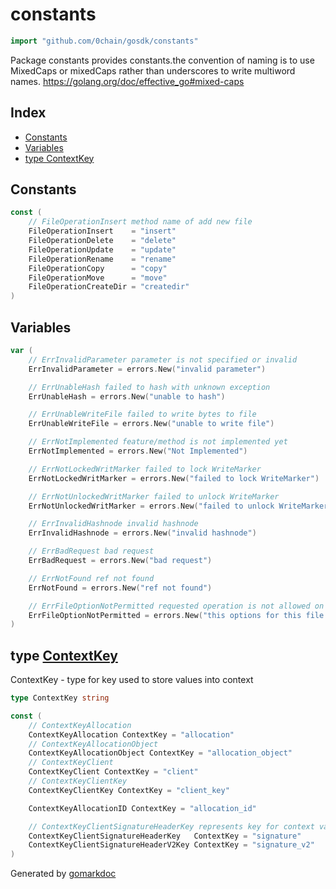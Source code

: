 <!-- Code generated by gomarkdoc. DO NOT EDIT -->

# constants

```go
import "github.com/0chain/gosdk/constants"
```

Package constants provides constants.the convention of naming is to use MixedCaps or mixedCaps rather than underscores to write multiword names. https://golang.org/doc/effective_go#mixed-caps

## Index

- [Constants](<#constants>)
- [Variables](<#variables>)
- [type ContextKey](<#ContextKey>)


## Constants

<a name="FileOperationInsert"></a>

```go
const (
    // FileOperationInsert method name of add new file
    FileOperationInsert    = "insert"
    FileOperationDelete    = "delete"
    FileOperationUpdate    = "update"
    FileOperationRename    = "rename"
    FileOperationCopy      = "copy"
    FileOperationMove      = "move"
    FileOperationCreateDir = "createdir"
)
```

## Variables

<a name="ErrInvalidParameter"></a>

```go
var (
    // ErrInvalidParameter parameter is not specified or invalid
    ErrInvalidParameter = errors.New("invalid parameter")

    // ErrUnableHash failed to hash with unknown exception
    ErrUnableHash = errors.New("unable to hash")

    // ErrUnableWriteFile failed to write bytes to file
    ErrUnableWriteFile = errors.New("unable to write file")

    // ErrNotImplemented feature/method is not implemented yet
    ErrNotImplemented = errors.New("Not Implemented")

    // ErrNotLockedWritMarker failed to lock WriteMarker
    ErrNotLockedWritMarker = errors.New("failed to lock WriteMarker")

    // ErrNotUnlockedWritMarker failed to unlock WriteMarker
    ErrNotUnlockedWritMarker = errors.New("failed to unlock WriteMarker")

    // ErrInvalidHashnode invalid hashnode
    ErrInvalidHashnode = errors.New("invalid hashnode")

    // ErrBadRequest bad request
    ErrBadRequest = errors.New("bad request")

    // ErrNotFound ref not found
    ErrNotFound = errors.New("ref not found")

    // ErrFileOptionNotPermitted requested operation is not allowed on this allocation (file_options)
    ErrFileOptionNotPermitted = errors.New("this options for this file is not permitted for this allocation")
)
```

<a name="ContextKey"></a>
## type [ContextKey](<https://github.com/0chain/gosdk/blob/doc/initial/constants/context_key.go#L4>)

ContextKey \- type for key used to store values into context

```go
type ContextKey string
```

<a name="ContextKeyAllocation"></a>

```go
const (
    // ContextKeyAllocation
    ContextKeyAllocation ContextKey = "allocation"
    // ContextKeyAllocationObject
    ContextKeyAllocationObject ContextKey = "allocation_object"
    // ContextKeyClient
    ContextKeyClient ContextKey = "client"
    // ContextKeyClientKey
    ContextKeyClientKey ContextKey = "client_key"

    ContextKeyAllocationID ContextKey = "allocation_id"

    // ContextKeyClientSignatureHeaderKey represents key for context value passed with common.ClientSignatureHeader request header.
    ContextKeyClientSignatureHeaderKey   ContextKey = "signature"
    ContextKeyClientSignatureHeaderV2Key ContextKey = "signature_v2"
)
```

Generated by [gomarkdoc](<https://github.com/princjef/gomarkdoc>)
